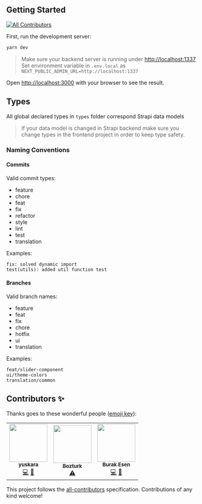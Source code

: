 ## Getting Started
<!-- ALL-CONTRIBUTORS-BADGE:START - Do not remove or modify this section -->
[![All Contributors](https://img.shields.io/badge/all_contributors-3-orange.svg?style=flat-square)](#contributors-)
<!-- ALL-CONTRIBUTORS-BADGE:END -->

First, run the development server:

```bash
yarn dev
```

> Make sure your backend server is running under [http://localhost:1337](http://localhost:1337)
> Set environment variable in `.env.local` as `NEXT_PUBLIC_ADMIN_URL=http://localhost:1337`

Open [http://localhost:3000](http://localhost:3000) with your browser to see the result.

## Types

All global declared types in `types` folder correspond Strapi data models

> If your data model is changed in Strapi backend make sure you change types in the frontend project in order to keep type safety.

### Naming Conventions

#### Commits

Valid commit types:

- feature
- chore
- feat
- fix
- refactor
- style
- lint
- test
- translation

Examples:

```
fix: solved dynamic import
test(utils): added util function test
```

#### Branches

Valid branch names:

- feature
- feat
- fix
- chore
- hotfix
- ui
- translation

Examples:

```
feat/slider-component
ui/theme-colors
translation/common
```

## Contributors ✨

Thanks goes to these wonderful people ([emoji key](https://allcontributors.org/docs/en/emoji-key)):

<!-- ALL-CONTRIBUTORS-LIST:START - Do not remove or modify this section -->
<!-- prettier-ignore-start -->
<!-- markdownlint-disable -->
<table>
  <tr>
    <td align="center"><a href="https://github.com/yuskara"><img src="https://avatars.githubusercontent.com/u/57836403?v=4?s=100" width="100px;" alt=""/><br /><sub><b>yuskara</b></sub></a><br /><a href="https://github.com/Samenvvv/frontend/commits?author=yuskara" title="Code">💻</a> <a href="#design-yuskara" title="Design">🎨</a></td>
    <td align="center"><a href="https://github.com/Bulent1973"><img src="https://avatars.githubusercontent.com/u/89393402?v=4?s=100" width="100px;" alt=""/><br /><sub><b>Bozturk</b></sub></a><br /><a href="https://github.com/Samenvvv/frontend/commits?author=Bulent1973" title="Tests">⚠️</a></td>
    <td align="center"><a href="https://github.com/Burak-Esen"><img src="https://avatars.githubusercontent.com/u/56759095?v=4?s=100" width="100px;" alt=""/><br /><sub><b>Burak Esen</b></sub></a><br /><a href="https://github.com/Samenvvv/frontend/commits?author=Burak-Esen" title="Code">💻</a> <a href="https://github.com/Samenvvv/frontend/pulls?q=is%3Apr+reviewed-by%3ABurak-Esen" title="Reviewed Pull Requests">👀</a></td>
  </tr>
</table>

<!-- markdownlint-restore -->
<!-- prettier-ignore-end -->

<!-- ALL-CONTRIBUTORS-LIST:END -->

This project follows the [all-contributors](https://github.com/all-contributors/all-contributors) specification. Contributions of any kind welcome!